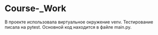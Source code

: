 # Course-_Work
В проекте использовала виртуальное окружение venv. Тестирование писала на pytest. 
Основной код находится в файле main.py.
